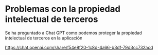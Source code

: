# Problemas con la propiedad intelectual de terceros

Se ha preguntado a Chat GPT como podemos proteger la propiedad intelectual de terceros en la aplicación

https://chat.openai.com/share/f54e8f20-1c8d-4a66-b3df-79d3cc732acd